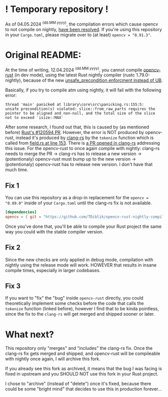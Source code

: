 # ! Temporary repository !

As of 04.05.2024 <sup>(dd.MM.yyyy)</sup>, the compilation errors which cause opencv to not compile on nightly, [have been resolved](https://github.com/twistedfall/opencv-rust/issues/548). If you're using this repository in your `Cargo.toml`, please migrate over to (at least) `opencv = "0.91.3"`.

# Original README:

At the time of writing, 12.04.2024 <sup>(dd.MM.yyyy)</sup>, you cannot compile [opencv-rust](twistedfall/opencv-rust/) (in dev mode), using the latest Rust nightly compiler (rustc 1.79.0-nightly), because of the new [unsafe_precondition enforcment instead of UB](https://github.com/rust-lang/rust/pull/120594).

Basically, if you try to compile atm using nightly, it will fail with the following error:

```
thread 'main' panicked at library\core\src\panicking.rs:155:5:
unsafe precondition(s) violated: slice::from_raw_parts requires the pointer to be aligned and non-null, and the total size of the slice not to exceed `isize::MAX`
```

After some research, I found out that, this is caused by (as mentioned before) [Rust's #120594 PR](https://github.com/rust-lang/rust/pull/120594).
However, the error is NOT produced by opencv-rust, instead it's produced by [clang-rs](https://github.com/KyleMayes/clang-rs) by the `tokenize` function which is called from [field.rs at line 153](https://github.com/twistedfall/opencv-rust/blob/985af46844b74581d38325561b5baa240292c797/binding-generator/src/field.rs#L153).
There is [a PR opened in clang-rs](https://github.com/KyleMayes/clang-rs/pull/58) addressing this issue. For the opencv-rust to once again compile with nightly: clang-rs needs to merge the PR -> clang-rs has to release a new version -> (potentionaly) opencv-rust must bump up to the new version -> (potentionaly) opencv-rust has to release new version. I don't have that much time.

## Fix 1

You can use this repository as a drop-in replacement for the `opencv = "0.89.0"` inside of your `Cargo.toml` until the clang-rs fix is not available.

```toml
[dependencies]
opencv = { git = "https://github.com/TDiblik/opencv-rust-nightly-compilation.git" }
```

Once you've done that, you'll be able to compile your Rust project the same way you could with the stable compiler version.

## Fix 2

Since the new checks are only applied in debug mode, compilation with nightly using the release mode will work. HOWEVER that results in insane compile times, especially in larger codebases.

## Fix 3

If you want to "fix" the "bug" inside `opencv-rust` directly, you could theoretically implement some checks before the code that calls the `tokenize` function (linked before), however I find that to be kinda pointless, since the fix to the `clang-rs` will get merged and shipped sooner or later.

# What next?

This repository only "merges" and "includes" the clang-rs fix. Once the clang-rs fix gets merged and shipped, and opencv-rust will be compileable with nightly once again, I will archive this fork.

If you already see this fork as archived, it means that the bug I was facing is fixed in upstream and you SHOULD NOT use this fork in your Rust project.

I chose to "archive" (instead of "delete") once it's fixed, because there could be some "bright mind" that decides to use this in production forever...

